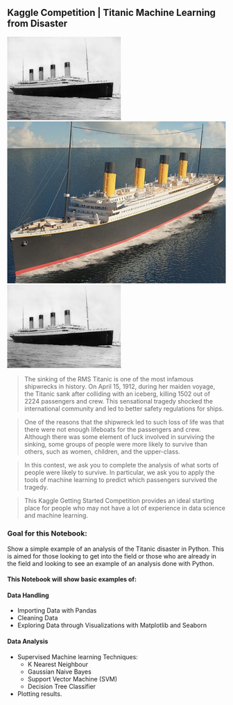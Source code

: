 ## Kaggle Competition | Titanic Machine Learning from Disaster


 ![](image/titanic.jpg)            ![](image/titanic2.jpeg)                ![](image/titanic.jpg)

>The sinking of the RMS Titanic is one of the most infamous shipwrecks in history.  On April 15, 1912, during her maiden voyage, the Titanic sank after colliding with an iceberg, killing 1502 out of 2224 passengers and crew.  This sensational tragedy shocked the international community and led to better safety regulations for ships.

>One of the reasons that the shipwreck led to such loss of life was that there were not enough lifeboats for the passengers and crew.  Although there was some element of luck involved in surviving the sinking, some groups of people were more likely to survive than others, such as women, children, and the upper-class.

>In this contest, we ask you to complete the analysis of what sorts of people were likely to survive.  In particular, we ask you to apply the tools of machine learning to predict which passengers survived the tragedy.

>This Kaggle Getting Started Competition provides an ideal starting place for people who may not have a lot of experience in data science and machine learning.


### Goal for this Notebook:
Show a simple example of an analysis of the Titanic disaster in Python. This is aimed for those looking to get into the field or those who are already in the field and looking to see an example of an analysis done with Python.

#### This Notebook will show basic examples of: 
#### Data Handling
*   Importing Data with Pandas
*   Cleaning Data
*   Exploring Data through Visualizations with Matplotlib and Seaborn

#### Data Analysis
* Supervised Machine learning Techniques:
  +   K Nearest Neighbour
  +   Gaussian Naive Bayes
  +   Support Vector Machine (SVM)
  +   Decision Tree Classifier
* Plotting results.
